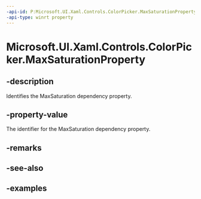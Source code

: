 ```yaml
---
-api-id: P:Microsoft.UI.Xaml.Controls.ColorPicker.MaxSaturationProperty
-api-type: winrt property
---
```

<!-- Property syntax.
public DependencyProperty MaxSaturationProperty { get; }
-->

# Microsoft.UI.Xaml.Controls.ColorPicker.MaxSaturationProperty


## -description

Identifies the MaxSaturation dependency property.


## -property-value

The identifier for the MaxSaturation dependency property.


## -remarks


## -see-also


## -examples


